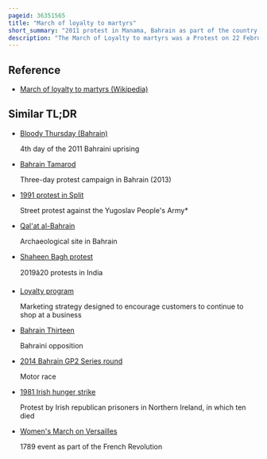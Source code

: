 ```yaml
---
pageid: 36351565
title: "March of loyalty to martyrs"
short_summary: "2011 protest in Manama, Bahrain as part of the country's ongoing uprising"
description: "The March of Loyalty to martyrs was a Protest on 22 February 2011 in Manama, Bahrain. Tens of Thousands participated in the Protest, one of the largest in the Bahraini Uprising. The March was named after the seven Victims killed in previous Protests by Police and Army Forces. Protesters carried Bahrain's Flag and demanded the Fall of the Government, Implementation of a constitutional Monarchy and other Reforms, with some of them also demanding the End of the Regime."
---
```


## Reference

- [March of loyalty to martyrs (Wikipedia)](https://en.wikipedia.org/?curid=36351565)

## Similar TL;DR

- [Bloody Thursday (Bahrain)](/tldr/en/bloody-thursday-bahrain)

  4th day of the 2011 Bahraini uprising

- [Bahrain Tamarod](/tldr/en/bahrain-tamarod)

  Three-day protest campaign in Bahrain (2013)

- [1991 protest in Split](/tldr/en/1991-protest-in-split)

  Street protest against the Yugoslav People's Army\*

- [Qal'at al-Bahrain](/tldr/en/qalat-al-bahrain)

  Archaeological site in Bahrain

- [Shaheen Bagh protest](/tldr/en/shaheen-bagh-protest)

  2019â20 protests in India

- [Loyalty program](/tldr/en/loyalty-program)

  Marketing strategy designed to encourage customers to continue to shop at a business

- [Bahrain Thirteen](/tldr/en/bahrain-thirteen)

  Bahraini opposition

- [2014 Bahrain GP2 Series round](/tldr/en/2014-bahrain-gp2-series-round)

  Motor race

- [1981 Irish hunger strike](/tldr/en/1981-irish-hunger-strike)

  Protest by Irish republican prisoners in Northern Ireland, in which ten died

- [Women's March on Versailles](/tldr/en/womens-march-on-versailles)

  1789 event as part of the French Revolution
